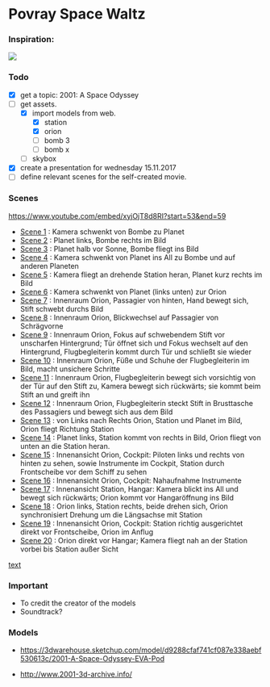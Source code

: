 # Povray Space Waltz 

### Inspiration: 
[![](http://img.youtube.com/vi/xyjOjT8d8RI/0.jpg)](https://www.youtube.com/watch?v=xyjOjT8d8RI)


### Todo
- [x] get a topic: 2001: A Space Odyssey 
- [ ] get assets.
  - [x] import models from web.
    - [x] station
    - [x] orion
    - [ ] bomb 3
    - [ ] bomb x 
  - [ ] skybox
- [X] create a presentation for wednesday 15.11.2017 
- [ ] define relevant scenes for the self-created movie.

### Scenes

https://www.youtube.com/embed/xyjOjT8d8RI?start=53&end=59

* [Scene  1](https://www.youtube.com/embed/xyjOjT8d8RI?start=0&end=13)    : Kamera schwenkt von Bombe zu Planet
* [Scene  2](https://www.youtube.com/embed/xyjOjT8d8RI?start=13&end=23)   : Planet links, Bombe rechts im Bild
* [Scene  3](https://www.youtube.com/embed/xyjOjT8d8RI?start=23&end=31)   : Planet halb vor Sonne, Bombe fliegt ins Bild
* [Scene  4](https://www.youtube.com/embed/xyjOjT8d8RI?start=31&end=56)   : Kamera schwenkt von Planet ins All zu Bombe und auf anderen Planeten
* [Scene  5](https://www.youtube.com/embed/xyjOjT8d8RI?start=56&end=85)   : Kamera fliegt an drehende Station heran, Planet kurz rechts im Bild
* [Scene  6](https://www.youtube.com/embed/xyjOjT8d8RI?start=85&end=105)  : Kamera schwenkt von Planet (links unten) zur Orion
* [Scene  7](https://www.youtube.com/embed/xyjOjT8d8RI?start=105&end=124) : Innenraum Orion, Passagier von hinten, Hand bewegt sich, Stift schwebt durchs Bild
* [Scene  8](https://www.youtube.com/embed/xyjOjT8d8RI?start=124&end=132) : Innenraum Orion, Blickwechsel auf Passagier von Schrägvorne
* [Scene  9](https://www.youtube.com/embed/xyjOjT8d8RI?start=132&end=142) : Innenraum Orion, Fokus auf schwebendem Stift vor unscharfen Hintergrund; Tür öffnet sich und Fokus wechselt auf den Hintergrund, Flugbegleiterin kommt durch Tür und schließt sie wieder
* [Scene 10](https://www.youtube.com/embed/xyjOjT8d8RI?start=142&end=148) : Innenraum Orion, Füße und Schuhe der Flugbegleiterin im Bild, macht unsichere Schritte
* [Scene 11](https://www.youtube.com/embed/xyjOjT8d8RI?start=148&end=165) : Innenraum Orion, Flugbegleiterin bewegt sich vorsichtig von der Tür auf den Stift zu, Kamera bewegt sich rückwärts; sie kommt beim Stift an und greift ihn
* [Scene 12](https://www.youtube.com/embed/xyjOjT8d8RI?start=165&end=175) : Innenraum Orion, Flugbegleiterin steckt Stift in Brusttasche des Passagiers und bewegt sich aus dem Bild
* [Scene 13](https://www.youtube.com/embed/xyjOjT8d8RI?start=175&end=182) : von Links nach Rechts Orion, Station und Planet im Bild, Orion fliegt Richtung Station
* [Scene 14](https://www.youtube.com/embed/xyjOjT8d8RI?start=182&end=211) : Planet links, Station kommt von rechts in Bild, Orion fliegt von unten an die Station heran.
* [Scene 15](https://www.youtube.com/embed/xyjOjT8d8RI?start=211&end=221) : Innenansicht Orion, Cockpit: Piloten links und rechts von hinten zu sehen, sowie Instrumente im Cockpit, Station durch Frontscheibe vor dem Schiff zu sehen
* [Scene 16](https://www.youtube.com/embed/xyjOjT8d8RI?start=221&end=228) : Innenansicht Orion, Cockpit: Nahaufnahme Instrumente
* [Scene 17](https://www.youtube.com/embed/xyjOjT8d8RI?start=228&end=270) : Innenansicht Station, Hangar: Kamera blickt ins All und bewegt sich rückwärts; Orion kommt vor Hangaröffnung ins Bild
* [Scene 18](https://www.youtube.com/embed/xyjOjT8d8RI?start=270&end=289) : Orion links, Station rechts, beide drehen sich, Orion synchronisiert Drehung um die Längsachse mit Station
* [Scene 19](https://www.youtube.com/embed/xyjOjT8d8RI?start=289&end=300) : Innenansicht Orion, Cockpit: Station richtig ausgerichtet direkt vor Frontscheibe, Orion im Anflug
* [Scene 20](https://www.youtube.com/embed/xyjOjT8d8RI?start=300&end=321) : Orion direkt vor Hangar; Kamera fliegt nah an der Station vorbei bis Station außer Sicht

[text](http://link)
### Important
- To credit the creator of the models
- Soundtrack?

### Models
- https://3dwarehouse.sketchup.com/model/d9288cfaf741cf087e338aebf530613c/2001-A-Space-Odyssey-EVA-Pod

- http://www.2001-3d-archive.info/
